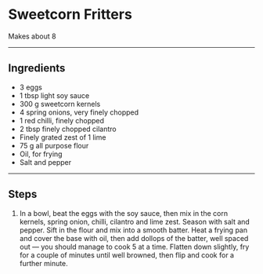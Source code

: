 # Sweetcorn Fritters

Makes about 8

---

## Ingredients

* 3 eggs
* 1 tbsp light soy sauce
* 300 g sweetcorn kernels
* 4 spring onions, very finely chopped
* 1 red chilli, finely chopped
* 2 tbsp finely chopped cilantro
* Finely grated zest of 1 lime
* 75 g all purpose flour
* Oil, for frying
* Salt and pepper

---

## Steps

1.  In a bowl, beat the eggs with the soy sauce, then mix in the corn kernels, spring onion, chilli, cilantro and lime zest. Season with salt and pepper. Sift in the flour and mix into a smooth batter. Heat a frying pan and cover the base with oil, then add dollops of the batter, well spaced out — you should manage to cook 5 at a time. Flatten down slightly, fry for a couple of minutes until well browned, then flip and cook for a further minute.